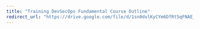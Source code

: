 ```yaml
---
title: "Training DevSecOps Fundamental Course Outline"
redirect_url: "https://drive.google.com/file/d/1sn0dvlKyCYm6DfRt5qFNAE_LMrIIkJHZ/view?usp=sharing"
---
```

